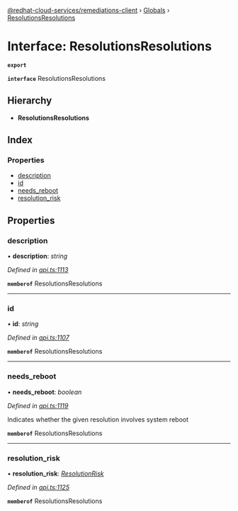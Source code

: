 [@redhat-cloud-services/remediations-client](../README.md) › [Globals](../globals.md) › [ResolutionsResolutions](resolutionsresolutions.md)

# Interface: ResolutionsResolutions

**`export`** 

**`interface`** ResolutionsResolutions

## Hierarchy

* **ResolutionsResolutions**

## Index

### Properties

* [description](resolutionsresolutions.md#description)
* [id](resolutionsresolutions.md#id)
* [needs_reboot](resolutionsresolutions.md#needs_reboot)
* [resolution_risk](resolutionsresolutions.md#resolution_risk)

## Properties

###  description

• **description**: *string*

*Defined in [api.ts:1113](https://github.com/RedHatInsights/javascript-clients/blob/master/packages/remediations/api.ts#L1113)*

**`memberof`** ResolutionsResolutions

___

###  id

• **id**: *string*

*Defined in [api.ts:1107](https://github.com/RedHatInsights/javascript-clients/blob/master/packages/remediations/api.ts#L1107)*

**`memberof`** ResolutionsResolutions

___

###  needs_reboot

• **needs_reboot**: *boolean*

*Defined in [api.ts:1119](https://github.com/RedHatInsights/javascript-clients/blob/master/packages/remediations/api.ts#L1119)*

Indicates whether the given resolution involves system reboot

**`memberof`** ResolutionsResolutions

___

###  resolution_risk

• **resolution_risk**: *[ResolutionRisk](../enums/resolutionrisk.md)*

*Defined in [api.ts:1125](https://github.com/RedHatInsights/javascript-clients/blob/master/packages/remediations/api.ts#L1125)*

**`memberof`** ResolutionsResolutions
